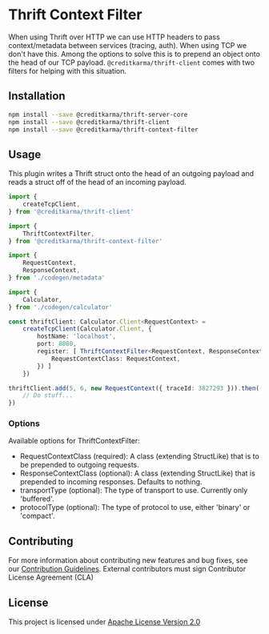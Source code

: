 # Thrift Context Filter

When using Thrift over HTTP we can use HTTP headers to pass context/metadata between services (tracing, auth). When using TCP we don't have this. Among the options to solve this is to prepend an object onto the head of our TCP payload. `@creditkarma/thrift-client` comes with two filters for helping with this situation.

## Installation

```sh
npm install --save @creditkarma/thrift-server-core
npm install --save @creditkarma/thrift-client
npm install --save @creditkarma/thrift-context-filter
```

## Usage

This plugin writes a Thrift struct onto the head of an outgoing payload and reads a struct off of the head of an incoming payload.

```typescript
import {
    createTcpClient,
} from '@creditkarma/thrift-client'

import {
    ThriftContextFilter,
} from '@creditkarma/thrift-context-filter'

import {
    RequestContext,
    ResponseContext,
} from './codegen/metadata'

import {
    Calculator,
} from './codegen/calculator'

const thriftClient: Calculator.Client<RequestContext> =
    createTcpClient(Calculator.Client, {
        hostName: 'localhost',
        port: 8080,
        register: [ ThriftContextFilter<RequestContext, ResponseContext>({
            RequestContextClass: RequestContext,
        }) ]
    })

thriftClient.add(5, 6, new RequestContext({ traceId: 3827293 })).then((response: number) => {
    // Do stuff...
})
```

### Options

Available options for ThriftContextFilter:

* RequestContextClass (required): A class (extending StructLike) that is to be prepended to outgoing requests.
* ResponseContextClass (optional): A class (extending StructLike) that is prepended to incoming responses. Defaults to nothing.
* transportType (optional): The type of transport to use. Currently only 'buffered'.
* protocolType (optional): The type of protocol to use, either 'binary' or 'compact'.

## Contributing

For more information about contributing new features and bug fixes, see our [Contribution Guidelines](../../CONTRIBUTING.md).
External contributors must sign Contributor License Agreement (CLA)

## License

This project is licensed under [Apache License Version 2.0](./LICENSE)
